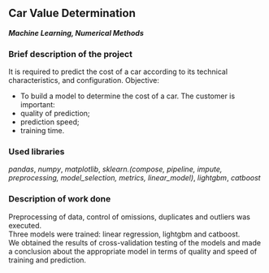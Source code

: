 ## Car Value Determination
***Machine Learning, Numerical Methods***

### Brief description of the project
It is required to predict the cost of a car according to its technical characteristics, and configuration.
Objective:
- To build a model to determine the cost of a car.
The customer is important:
- quality of prediction;
- prediction speed;
- training time.

### Used libraries
*pandas*, *numpy*, *matplotlib*, *sklearn.(compose, pipeline, impute, preprocessing, model_selection, metrics, linear_model)*, *lightgbm*, *catboost*

### Description of work done
Preprocessing of data, control of omissions, duplicates and outliers was executed.  
Three models were trained: linear regression, lightgbm and catboost.  
We obtained the results of cross-validation testing of the models and made a conclusion about the appropriate model in terms of quality and speed of training and prediction.
